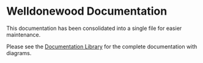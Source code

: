 # Welldonewood Documentation

This documentation has been consolidated into a single file for easier maintenance.

Please see the [Documentation Library](./documentation-library.md) for the complete documentation with diagrams.